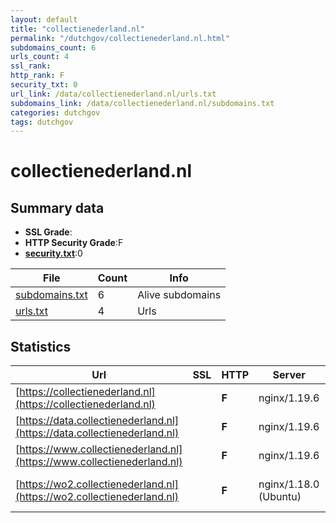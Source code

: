 ```yaml
---
layout: default
title: "collectienederland.nl"
permalink: "/dutchgov/collectienederland.nl.html"
subdomains_count: 6
urls_count: 4
ssl_rank: 
http_rank: F
security_txt: 0
url_link: /data/collectienederland.nl/urls.txt
subdomains_link: /data/collectienederland.nl/subdomains.txt
categories: dutchgov
tags: dutchgov
---
```



# collectienederland.nl
## Summary data


 - **SSL Grade**:
 - **HTTP Security Grade**:F
 - **[security.txt](https://www.digitaleoverheid.nl/nieuws/standaard-security-txt-nu-verplicht-voor-overheid/)**:0


| File       | Count | Info |
|------------|-------|------|
|[subdomains.txt](/DutchGovScope/data/collectienederland.nl/subdomains.txt)|6|Alive subdomains|
|[urls.txt](/DutchGovScope/data/collectienederland.nl/urls.txt)|4|Urls|


## Statistics


| Url | SSL | HTTP | Server | Cookie | HSTS | CORS | CTO | CSP | XFO | XXP | RP |FP| Tech |Title |
|--------|-------|-------|------|------|------|------|------|------|------|------|------|------|------|------|
|[https://collectienederland.nl](https://collectienederland.nl)| | **F**|nginx/1.19.6| | | | | | | | :white_check_mark: | |Bootstrap Nginx:1.19.6|Collectie Nederl...|
|[https://data.collectienederland.nl](https://data.collectienederland.nl)| | **F**|nginx/1.19.6| | | | | | | | :white_check_mark: | |Bootstrap Nginx:1.19.6|Collectie Nederl...|
|[https://www.collectienederland.nl](https://www.collectienederland.nl)| | **F**|nginx/1.19.6| | | | | | | | :white_check_mark: | |Bootstrap Nginx:1.19.6|Collectie Nederl...|
|[https://wo2.collectienederland.nl](https://wo2.collectienederland.nl)| | **F**|nginx/1.18.0 (Ubuntu)| | | | | | | | :white_check_mark: | |Bootstrap Nginx:1.18.0 Ubuntu|Cultuurgoederen...|


